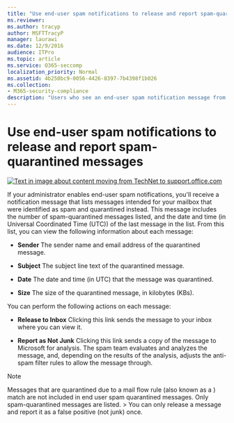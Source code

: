 ```yaml
---
title: "Use end-user spam notifications to release and report spam-quarantined messages"
ms.reviewer: 
ms.author: tracyp
author: MSFTTracyP
manager: laurawi
ms.date: 12/9/2016
audience: ITPro
ms.topic: article
ms.service: O365-seccomp
localization_priority: Normal
ms.assetid: 4b250bc9-0056-4426-8397-7b4398f1b026
ms.collection:
- M365-security-compliance
description: "Users who see an end-user spam notification message from their administrator about quarantined email can take these actions on the messages. "
---
```


# Use end-user spam notifications to release and report spam-quarantined messages

[![Text in image about content moving from TechNet to support.office.com](media/ab7c897a-4798-4f31-8c84-f17a8409b133.png)](https://go.microsoft.com/fwlink/p/?LinkID=624152)
  
If your administrator enables end-user spam notifications, you'll receive a notification message that lists messages intended for your mailbox that were identified as spam and quarantined instead. This message includes the number of spam-quarantined messages listed, and the date and time (in Universal Coordinated Time (UTC)) of the last message in the list. From this list, you can view the following information about each message: 
  
- **Sender** The sender name and email address of the quarantined message. 
    
- **Subject** The subject line text of the quarantined message. 
    
- **Date** The date and time (in UTC) that the message was quarantined. 
    
- **Size** The size of the quarantined message, in kilobytes (KBs). 
    
You can perform the following actions on each message:
  
- **Release to Inbox** Clicking this link sends the message to your inbox where you can view it. 
    
- **Report as Not Junk** Clicking this link sends a copy of the message to Microsoft for analysis. The spam team evaluates and analyzes the message, and, depending on the results of the analysis, adjusts the anti-spam filter rules to allow the message through. 
    
> [!NOTE]
>  Messages that are quarantined due to a mail flow rule (also known as a ) match are not included in end user spam quarantined messages. Only spam-quarantined messages are listed. >  You can only release a message and report it as a false positive (not junk) once. 
  

